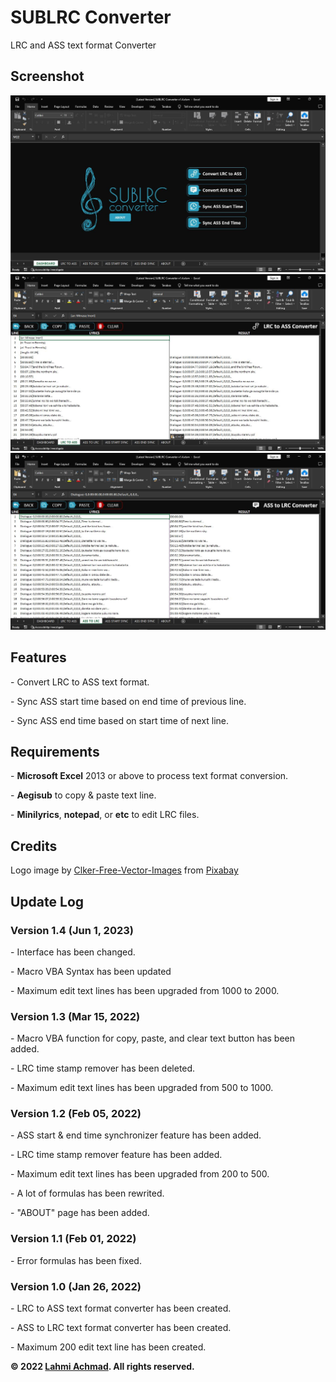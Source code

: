 # SUBLRC Converter
LRC and ASS text format Converter

<h2>Screenshot</h2>
<a href="https://raw.githubusercontent.com/lahmiachmad/sublrc-converter/main/Documentation/Img%2001.jpg"><img src="Documentation\Img 01.jpg" style="width: 480; height: auto;"></a>
<a href="https://raw.githubusercontent.com/lahmiachmad/sublrc-converter/main/Documentation/Img%2002.jpg"><img src="Documentation\Img 02.jpg" style="width: 480; height: auto;"></a>
<a href="https://raw.githubusercontent.com/lahmiachmad/sublrc-converter/main/Documentation/Img%2003.jpg" style="width: 480; height: auto;"><img src="Documentation\Img 03.jpg"></a>

<h2>Features</h2>
   <p>- Convert LRC to ASS text format.</p>
   <p>- Sync ASS start time based on end time of previous line.</p>
   <p>- Sync ASS end time based on start time of next line.</p>

<h2>Requirements</h2>
   <p>- <b>Microsoft Excel</b> 2013 or above to process text format conversion.</p>
   <p>- <b>Aegisub</b> to copy & paste text line.</p>
   <p>- <b>Minilyrics</b>, <b>notepad</b>, or <b>etc</b> to edit LRC files.</p>

<h2>Credits</h2>
Logo image by <a href="https://pixabay.com/users/clker-free-vector-images-3736/?utm_source=link-attribution&utm_medium=referral&utm_campaign=image&utm_content=304757">Clker-Free-Vector-Images</a> from <a href="https://pixabay.com//?utm_source=link-attribution&utm_medium=referral&utm_campaign=image&utm_content=304757">Pixabay</a>

<h2>Update Log</h2>

  <h3>Version 1.4 (Jun 1, 2023)</h3>
     <p>- Interface has been changed.</p>
	 <p>- Macro VBA Syntax has been updated</p>
	 <p>- Maximum edit text lines has been upgraded from 1000 to 2000.</p>
	 
  <h3>Version 1.3 (Mar 15, 2022)</h3>
     <p>- Macro VBA function for copy, paste, and clear text button has been added.</p>
     <p>- LRC time stamp remover has been deleted.</p>
	 <p>- Maximum edit text lines has been upgraded from 500 to 1000.</p>

  <h3> Version 1.2 (Feb 05, 2022)</h3>
     <p>- ASS start & end time synchronizer feature has been added.</p>
     <p>- LRC time stamp remover feature has been added.</p>
     <p>- Maximum edit text lines has been upgraded from 200 to 500.</p>
     <p>- A lot of formulas has been rewrited.</p>
     <p>- "ABOUT" page has been added.</p>

  <h3>Version 1.1 (Feb 01, 2022)</h3>
     <p>- Error formulas has been fixed.</p>
     
  <h3>Version 1.0 (Jan 26, 2022)</h3>
     <p>- LRC to ASS text format converter has been created.</p>
     <p>- ASS to LRC text format converter has been created.</p>
     <p>- Maximum 200 edit text line has been created.</p>

<p><b>&#169; 2022 <a href="https://lahmiachmad.github.io">Lahmi Achmad</a>. All rights reserved.</b></p>